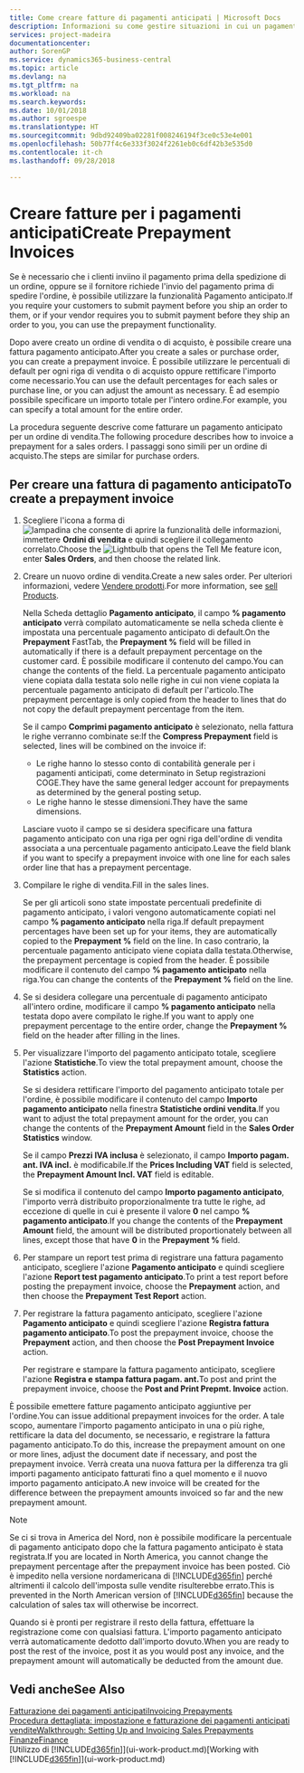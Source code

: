 ```yaml
---
title: Come creare fatture di pagamenti anticipati | Microsoft Docs
description: Informazioni su come gestire situazioni in cui un pagamento anticipato viene richiesto ai clienti o dal fornitore.
services: project-madeira
documentationcenter: 
author: SorenGP
ms.service: dynamics365-business-central
ms.topic: article
ms.devlang: na
ms.tgt_pltfrm: na
ms.workload: na
ms.search.keywords: 
ms.date: 10/01/2018
ms.author: sgroespe
ms.translationtype: HT
ms.sourcegitcommit: 9dbd92409ba02281f008246194f3ce0c53e4e001
ms.openlocfilehash: 50b77f4c6e333f3024f2261eb0c6df42b3e535d0
ms.contentlocale: it-ch
ms.lasthandoff: 09/28/2018

---
```

# <a name="create-prepayment-invoices"></a><span data-ttu-id="ebac2-103">Creare fatture per i pagamenti anticipati</span><span class="sxs-lookup"><span data-stu-id="ebac2-103">Create Prepayment Invoices</span></span>
<span data-ttu-id="ebac2-104">Se è necessario che i clienti inviino il pagamento prima della spedizione di un ordine, oppure se il fornitore richiede l'invio del pagamento prima di spedire l'ordine, è possibile utilizzare la funzionalità Pagamento anticipato.</span><span class="sxs-lookup"><span data-stu-id="ebac2-104">If you require your customers to submit payment before you ship an order to them, or if your vendor requires you to submit payment before they ship an order to you, you can use the prepayment functionality.</span></span>  

<span data-ttu-id="ebac2-105">Dopo avere creato un ordine di vendita o di acquisto, è possibile creare una fattura pagamento anticipato.</span><span class="sxs-lookup"><span data-stu-id="ebac2-105">After you create a sales or purchase order, you can create a prepayment invoice.</span></span> <span data-ttu-id="ebac2-106">È possibile utilizzare le percentuali di default per ogni riga di vendita o di acquisto oppure rettificare l'importo come necessario.</span><span class="sxs-lookup"><span data-stu-id="ebac2-106">You can use the default percentages for each sales or purchase line, or you can adjust the amount as necessary.</span></span> <span data-ttu-id="ebac2-107">È ad esempio possibile specificare un importo totale per l'intero ordine.</span><span class="sxs-lookup"><span data-stu-id="ebac2-107">For example, you can specify a total amount for the entire order.</span></span>  

<span data-ttu-id="ebac2-108">La procedura seguente descrive come fatturare un pagamento anticipato per un ordine di vendita.</span><span class="sxs-lookup"><span data-stu-id="ebac2-108">The following procedure describes how to invoice a prepayment for a sales orders.</span></span> <span data-ttu-id="ebac2-109">I passaggi sono simili per un ordine di acquisto.</span><span class="sxs-lookup"><span data-stu-id="ebac2-109">The steps are similar for purchase orders.</span></span>  

## <a name="to-create-a-prepayment-invoice"></a><span data-ttu-id="ebac2-110">Per creare una fattura di pagamento anticipato</span><span class="sxs-lookup"><span data-stu-id="ebac2-110">To create a prepayment invoice</span></span>  
1. <span data-ttu-id="ebac2-111">Scegliere l'icona a forma di ![lampadina che consente di aprire la funzionalità delle informazioni](media/ui-search/search_small.png "Informazioni sull'operazione che si desidera eseguire"), immettere **Ordini di vendita** e quindi scegliere il collegamento correlato.</span><span class="sxs-lookup"><span data-stu-id="ebac2-111">Choose the ![Lightbulb that opens the Tell Me feature](media/ui-search/search_small.png "Tell me what you want to do") icon, enter **Sales Orders**, and then choose the related link.</span></span>  
2. <span data-ttu-id="ebac2-112">Creare un nuovo ordine di vendita.</span><span class="sxs-lookup"><span data-stu-id="ebac2-112">Create a new sales order.</span></span> <span data-ttu-id="ebac2-113">Per ulteriori informazioni, vedere [Vendere prodotti](sales-how-sell-products.md).</span><span class="sxs-lookup"><span data-stu-id="ebac2-113">For more information, see [sell Products](sales-how-sell-products.md).</span></span>  

    <span data-ttu-id="ebac2-114">Nella Scheda dettaglio **Pagamento anticipato**, il campo **% pagamento anticipato** verrà compilato automaticamente se nella scheda cliente è impostata una percentuale pagamento anticipato di default.</span><span class="sxs-lookup"><span data-stu-id="ebac2-114">On the **Prepayment** FastTab, the **Prepayment %** field will be filled in automatically if there is a default prepayment percentage on the customer card.</span></span> <span data-ttu-id="ebac2-115">È possibile modificare il contenuto del campo.</span><span class="sxs-lookup"><span data-stu-id="ebac2-115">You can change the contents of the field.</span></span> <span data-ttu-id="ebac2-116">La percentuale pagamento anticipato viene copiata dalla testata solo nelle righe in cui non viene copiata la percentuale pagamento anticipato di default per l'articolo.</span><span class="sxs-lookup"><span data-stu-id="ebac2-116">The prepayment percentage is only copied from the header to lines that do not copy the default prepayment percentage from the item.</span></span>  

    <span data-ttu-id="ebac2-117">Se il campo **Comprimi pagamento anticipato** è selezionato, nella fattura le righe verranno combinate se:</span><span class="sxs-lookup"><span data-stu-id="ebac2-117">If the **Compress Prepayment** field is selected, lines will be combined on the invoice if:</span></span>  
    - <span data-ttu-id="ebac2-118">Le righe hanno lo stesso conto di contabilità generale per i pagamenti anticipati, come determinato in Setup registrazioni COGE.</span><span class="sxs-lookup"><span data-stu-id="ebac2-118">They have the same general ledger account for prepayments as determined by the general posting setup.</span></span>  
    - <span data-ttu-id="ebac2-119">Le righe hanno le stesse dimensioni.</span><span class="sxs-lookup"><span data-stu-id="ebac2-119">They have the same dimensions.</span></span>  

    <span data-ttu-id="ebac2-120">Lasciare vuoto il campo se si desidera specificare una fattura pagamento anticipato con una riga per ogni riga dell'ordine di vendita associata a una percentuale pagamento anticipato.</span><span class="sxs-lookup"><span data-stu-id="ebac2-120">Leave the field blank if you want to specify a prepayment invoice with one line for each sales order line that has a prepayment percentage.</span></span>  

3. <span data-ttu-id="ebac2-121">Compilare le righe di vendita.</span><span class="sxs-lookup"><span data-stu-id="ebac2-121">Fill in the sales lines.</span></span>  

    <span data-ttu-id="ebac2-122">Se per gli articoli sono state impostate percentuali predefinite di pagamento anticipato, i valori vengono automaticamente copiati nel campo **% pagamento anticipato** nella riga.</span><span class="sxs-lookup"><span data-stu-id="ebac2-122">If default prepayment percentages have been set up for your items, they are automatically copied to the **Prepayment %** field on the line.</span></span> <span data-ttu-id="ebac2-123">In caso contrario, la percentuale pagamento anticipato viene copiata dalla testata.</span><span class="sxs-lookup"><span data-stu-id="ebac2-123">Otherwise, the prepayment percentage is copied from the header.</span></span> <span data-ttu-id="ebac2-124">È possibile modificare il contenuto del campo **% pagamento anticipato** nella riga.</span><span class="sxs-lookup"><span data-stu-id="ebac2-124">You can change the contents of the **Prepayment %** field on the line.</span></span>  
4. <span data-ttu-id="ebac2-125">Se si desidera collegare una percentuale di pagamento anticipato all'intero ordine, modificare il campo **% pagamento anticipato** nella testata dopo avere compilato le righe.</span><span class="sxs-lookup"><span data-stu-id="ebac2-125">If you want to apply one prepayment percentage to the entire order, change the **Prepayment %** field on the header after filling in the lines.</span></span>  
5. <span data-ttu-id="ebac2-126">Per visualizzare l'importo del pagamento anticipato totale, scegliere l'azione **Statistiche**.</span><span class="sxs-lookup"><span data-stu-id="ebac2-126">To view the total prepayment amount, choose the **Statistics** action.</span></span>

    <span data-ttu-id="ebac2-127">Se si desidera rettificare l'importo del pagamento anticipato totale per l'ordine, è possibile modificare il contenuto del campo **Importo pagamento anticipato** nella finestra **Statistiche ordini vendita**.</span><span class="sxs-lookup"><span data-stu-id="ebac2-127">If you want to adjust the total prepayment amount for the order, you can change the contents of the **Prepayment Amount** field in the **Sales Order Statistics** window.</span></span>  

    <span data-ttu-id="ebac2-128">Se il campo **Prezzi IVA inclusa** è selezionato, il campo **Importo pagam. ant. IVA incl.** è modificabile.</span><span class="sxs-lookup"><span data-stu-id="ebac2-128">If the **Prices Including VAT** field is selected, the **Prepayment Amount Incl. VAT** field is editable.</span></span>  

    <span data-ttu-id="ebac2-129">Se si modifica il contenuto del campo **Importo pagamento anticipato**, l'importo verrà distribuito proporzionalmente tra tutte le righe, ad eccezione di quelle in cui è presente il valore **0** nel campo **% pagamento anticipato**.</span><span class="sxs-lookup"><span data-stu-id="ebac2-129">If you change the contents of the **Prepayment Amount** field, the amount will be distributed proportionately between all lines, except those that have **0** in the **Prepayment %** field.</span></span>  
6. <span data-ttu-id="ebac2-130">Per stampare un report test prima di registrare una fattura pagamento anticipato, scegliere l'azione **Pagamento anticipato** e quindi scegliere l'azione **Report test pagamento anticipato**.</span><span class="sxs-lookup"><span data-stu-id="ebac2-130">To print a test report before posting the prepayment invoice, choose the **Prepayment** action, and then choose the **Prepayment Test Report** action.</span></span>  
7. <span data-ttu-id="ebac2-131">Per registrare la fattura pagamento anticipato, scegliere l'azione **Pagamento anticipato** e quindi scegliere l'azione **Registra fattura pagamento anticipato**.</span><span class="sxs-lookup"><span data-stu-id="ebac2-131">To post the prepayment invoice, choose the **Prepayment** action, and then choose the **Post Prepayment Invoice** action.</span></span>  

    <span data-ttu-id="ebac2-132">Per registrare e stampare la fattura pagamento anticipato, scegliere l'azione **Registra e stampa fattura pagam. ant.**</span><span class="sxs-lookup"><span data-stu-id="ebac2-132">To post and print the prepayment invoice, choose the **Post and Print Prepmt. Invoice** action.</span></span>  

<span data-ttu-id="ebac2-133">È possibile emettere fatture pagamento anticipato aggiuntive per l'ordine.</span><span class="sxs-lookup"><span data-stu-id="ebac2-133">You can issue additional prepayment invoices for the order.</span></span> <span data-ttu-id="ebac2-134">A tale scopo, aumentare l'importo pagamento anticipato in una o più righe, rettificare la data del documento, se necessario, e registrare la fattura pagamento anticipato.</span><span class="sxs-lookup"><span data-stu-id="ebac2-134">To do this, increase the prepayment amount on one or more lines, adjust the document date if necessary, and post the prepayment invoice.</span></span> <span data-ttu-id="ebac2-135">Verrà creata una nuova fattura per la differenza tra gli importi pagamento anticipato fatturati fino a quel momento e il nuovo importo pagamento anticipato.</span><span class="sxs-lookup"><span data-stu-id="ebac2-135">A new invoice will be created for the difference between the prepayment amounts invoiced so far and the new prepayment amount.</span></span>  

> [!NOTE]  
>  <span data-ttu-id="ebac2-136">Se ci si trova in America del Nord, non è possibile modificare la percentuale di pagamento anticipato dopo che la fattura pagamento anticipato è stata registrata.</span><span class="sxs-lookup"><span data-stu-id="ebac2-136">If you are located in North America, you cannot change the prepayment percentage after the prepayment invoice has been posted.</span></span> <span data-ttu-id="ebac2-137">Ciò è impedito nella versione nordamericana di [!INCLUDE[d365fin](includes/d365fin_md.md)] perché altrimenti il calcolo dell'imposta sulle vendite risulterebbe errato.</span><span class="sxs-lookup"><span data-stu-id="ebac2-137">This is prevented in the North American version of [!INCLUDE[d365fin](includes/d365fin_md.md)] because the calculation of sales tax will otherwise be incorrect.</span></span>  

 <span data-ttu-id="ebac2-138">Quando si è pronti per registrare il resto della fattura, effettuare la registrazione come con qualsiasi fattura. L'importo pagamento anticipato verrà automaticamente dedotto dall'importo dovuto.</span><span class="sxs-lookup"><span data-stu-id="ebac2-138">When you are ready to post the rest of the invoice, post it as you would post any invoice, and the prepayment amount will automatically be deducted from the amount due.</span></span>  

## <a name="see-also"></a><span data-ttu-id="ebac2-139">Vedi anche</span><span class="sxs-lookup"><span data-stu-id="ebac2-139">See Also</span></span>  
[<span data-ttu-id="ebac2-140">Fatturazione dei pagamenti anticipati</span><span class="sxs-lookup"><span data-stu-id="ebac2-140">Invoicing Prepayments</span></span>](finance-invoice-prepayments.md)  
[<span data-ttu-id="ebac2-141">Procedura dettagliata: impostazione e fatturazione dei pagamenti anticipati vendite</span><span class="sxs-lookup"><span data-stu-id="ebac2-141">Walkthrough: Setting Up and Invoicing Sales Prepayments</span></span>](walkthrough-setting-up-and-invoicing-sales-prepayments.md)  
[<span data-ttu-id="ebac2-142">Finanze</span><span class="sxs-lookup"><span data-stu-id="ebac2-142">Finance</span></span>](finance.md)  
<span data-ttu-id="ebac2-143">[Utilizzo di [!INCLUDE[d365fin](includes/d365fin_md.md)]](ui-work-product.md)</span><span class="sxs-lookup"><span data-stu-id="ebac2-143">[Working with [!INCLUDE[d365fin](includes/d365fin_md.md)]](ui-work-product.md)</span></span>

